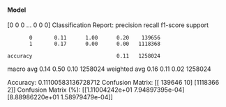 #### Model
[0 0 0 ... 0 0 0]
Classification Report:
              precision    recall  f1-score   support

           0       0.11      1.00      0.20    139656
           1       0.17      0.00      0.00   1118368

    accuracy                           0.11   1258024
   macro avg       0.14      0.50      0.10   1258024
weighted avg       0.16      0.11      0.02   1258024

Accuracy: 0.11100583136728712
Confusion Matrix:
[[ 139646      10]
 [1118366       2]]
Confusion Matrix (%):
[[1.11004242e+01 7.94897395e-04]
 [8.88986220e+01 1.58979479e-04]]
